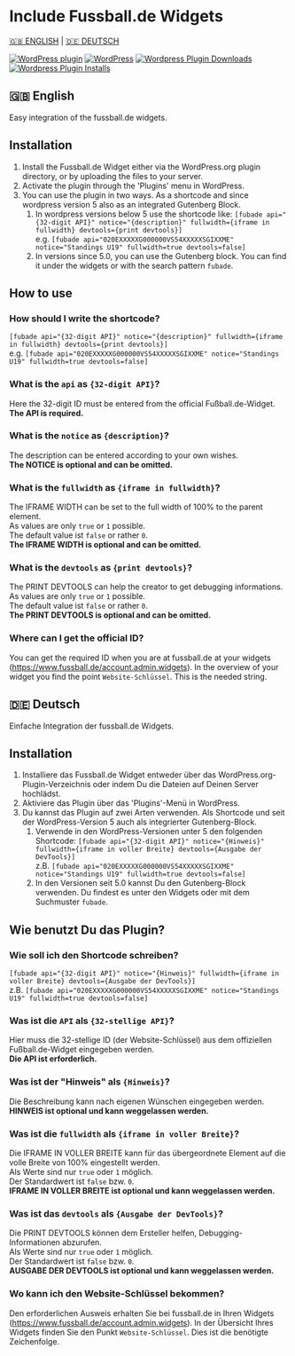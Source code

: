 # Include Fussball.de Widgets

[:uk: ENGLISH](#uk-english) | [:de: DEUTSCH](#de-deutsch)

[![WordPress plugin](https://img.shields.io/wordpress/plugin/v/include-fussball-de-widgets.svg?style=flat-square)](https://wordpress.org/plugins/include-fussball-de-widgets)
[![WordPress](https://img.shields.io/wordpress/plugin/tested/include-fussball-de-widgets.svg?style=flat-square)](https://wordpress.org/plugins/include-fussball-de-widgets)
[![Wordpress Plugin Downloads](https://img.shields.io/wordpress/plugin/dt/include-fussball-de-widgets.svg?style=flat-square)](https://wordpress.org/plugins/include-fussball-de-widgets)
[![Wordpress Plugin Installs](https://img.shields.io/wordpress/plugin/installs/include-fussball-de-widgets.svg?style=flat-square)](https://wordpress.org/plugins/include-fussball-de-widgets)

## :uk: English

Easy integration of the fussball.de widgets.

## Installation

1. Install the Fussball.de Widget either via the WordPress.org plugin directory, or by uploading the files to your server.
1. Activate the plugin through the 'Plugins' menu in WordPress.
1. You can use the plugin in two ways. As a shortcode and since wordpress version 5 also as an integrated Gutenberg Block.
   1. In wordpress versions below 5 use the shortcode like:
      `[fubade api="{32-digit API}" notice="{description}" fullwidth={iframe in fullwidth} devtools={print devtools}]`\
      e.g. `[fubade api="020EXXXXXG000000VS54XXXXXSGIXXME" notice="Standings U19" fullwidth=true devtools=false]`
   1. In versions since 5.0, you can use the Gutenberg block. You can find it under the widgets or with the search pattern `fubade`.

## How to use

### How should I write the shortcode?

`[fubade api="{32-digit API}" notice="{description}" fullwidth={iframe in fullwidth} devtools={print devtools}]`\
e.g. `[fubade api="020EXXXXXG000000VS54XXXXXSGIXXME" notice="Standings U19" fullwidth=true devtools=false]`

### What is the `api` as `{32-digit API}`?

Here the 32-digit ID must be entered from the official Fußball.de-Widget.\
**The API is required.**

### What is the `notice` as `{description}`?

The description can be entered according to your own wishes.\
**The NOTICE is optional and can be omitted.**

### What is the `fullwidth` as `{iframe in fullwidth}`?

The IFRAME WIDTH can be set to the full width of 100% to the parent element.\
As values are only `true` or `1` possible.\
The default value ist `false` or rather `0`.\
**The IFRAME WIDTH is optional and can be omitted.**

### What is the `devtools` as `{print devtools}`?

The PRINT DEVTOOLS can help the creator to get debugging informations.\
As values are only `true` or `1` possible.\
The default value ist `false` or rather `0`.\
**The PRINT DEVTOOLS is optional and can be omitted.**

### Where can I get the official ID?

You can get the required ID when you are at fussball.de at your widgets (<https://www.fussball.de/account.admin.widgets>). In the overview of your widget you find the point `Website-Schlüssel`. This is the needed string.

## :de: Deutsch

Einfache Integration der fussball.de Widgets.

## Installation

1. Installiere das Fussball.de Widget entweder über das WordPress.org-Plugin-Verzeichnis oder indem Du die Dateien auf Deinen Server hochlädst.
1. Aktiviere das Plugin über das 'Plugins'-Menü in WordPress.
1. Du kannst das Plugin auf zwei Arten verwenden. Als Shortcode und seit der WordPress-Version 5 auch als integrierter Gutenberg-Block.
   1. Verwende in den WordPress-Versionen unter 5 den folgenden Shortcode:
      `[fubade api="{32-digit API}" notice="{Hinweis}" fullwidth={iframe in voller Breite} devtools={Ausgabe der DevTools}]`\
      z.B. `[fubade api="020EXXXXXG000000VS54XXXXXSGIXXME" notice="Standings U19" fullwidth=true devtools=false]`
   1. In den Versionen seit 5.0 kannst Du den Gutenberg-Block verwenden. Du findest es unter den Widgets oder mit dem Suchmuster `fubade`.

## Wie benutzt Du das Plugin?

### Wie soll ich den Shortcode schreiben?

`[fubade api="{32-digit API}" notice="{Hinweis}" fullwidth={iframe in voller Breite} devtools={Ausgabe der DevTools}]`\
z.B. `[fubade api="020EXXXXXG000000VS54XXXXXSGIXXME" notice="Standings U19" fullwidth=true devtools=false]`

### Was ist die `API` als `{32-stellige API}`?

Hier muss die 32-stellige ID (der Website-Schlüssel) aus dem offiziellen Fußball.de-Widget eingegeben werden.\
**Die API ist erforderlich.**

### Was ist der "Hinweis" als `{Hinweis}`?

Die Beschreibung kann nach eigenen Wünschen eingegeben werden.\
**HINWEIS ist optional und kann weggelassen werden.**

### Was ist die `fullwidth` als `{iframe in voller Breite}`?

Die IFRAME IN VOLLER BREITE kann für das übergeordnete Element auf die volle Breite von 100% eingestellt werden.\
Als Werte sind nur `true` oder `1` möglich.\
Der Standardwert ist `false` bzw. `0`.\
**IFRAME IN VOLLER BREITE ist optional und kann weggelassen werden.**

### Was ist das `devtools` als `{Ausgabe der DevTools}`?

Die PRINT DEVTOOLS können dem Ersteller helfen, Debugging-Informationen abzurufen.\
Als Werte sind nur `true` oder `1` möglich.\
Der Standardwert ist `false` bzw. `0`.\
**AUSGABE DER DEVTOOLS ist optional und kann weggelassen werden.**

### Wo kann ich den Website-Schlüssel bekommen?

Den erforderlichen Ausweis erhalten Sie bei fussball.de in Ihren Widgets (<https://www.fussball.de/account.admin.widgets>). In der Übersicht Ihres Widgets finden Sie den Punkt `Website-Schlüssel`. Dies ist die benötigte Zeichenfolge.
